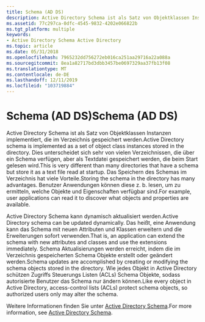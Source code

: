 ```yaml
---
title: Schema (AD DS)
description: Active Directory Schema ist als Satz von Objektklassen Instanzen implementiert, die im Verzeichnis gespeichert werden.
ms.assetid: 77c297ca-0dfc-4545-9832-4202e066822b
ms.tgt_platform: multiple
keywords:
- Active Directory Schema Active Directory
ms.topic: article
ms.date: 05/31/2018
ms.openlocfilehash: 7965232dd756272eb016ca251aa29716a22a088a
ms.sourcegitcommit: 8ea1a82717bd3dbb3457be0697329aa37fb13f08
ms.translationtype: MT
ms.contentlocale: de-DE
ms.lasthandoff: 12/11/2019
ms.locfileid: "103719884"
---
```

# <a name="schema-ad-ds"></a><span data-ttu-id="e81a3-104">Schema (AD DS)</span><span class="sxs-lookup"><span data-stu-id="e81a3-104">Schema (AD DS)</span></span>

<span data-ttu-id="e81a3-105">Active Directory Schema ist als Satz von Objektklassen Instanzen implementiert, die im Verzeichnis gespeichert werden.</span><span class="sxs-lookup"><span data-stu-id="e81a3-105">Active Directory schema is implemented as a set of object class instances stored in the directory.</span></span> <span data-ttu-id="e81a3-106">Dies unterscheidet sich sehr von vielen Verzeichnissen, die über ein Schema verfügen, aber als Textdatei gespeichert werden, die beim Start gelesen wird.</span><span class="sxs-lookup"><span data-stu-id="e81a3-106">This is very different than many directories that have a schema but store it as a text file read at startup.</span></span> <span data-ttu-id="e81a3-107">Das Speichern des Schemas im Verzeichnis hat viele Vorteile.</span><span class="sxs-lookup"><span data-stu-id="e81a3-107">Storing the schema in the directory has many advantages.</span></span> <span data-ttu-id="e81a3-108">Benutzer Anwendungen können diese z. b. lesen, um zu ermitteln, welche Objekte und Eigenschaften verfügbar sind.</span><span class="sxs-lookup"><span data-stu-id="e81a3-108">For example, user applications can read it to discover what objects and properties are available.</span></span>

<span data-ttu-id="e81a3-109">Active Directory Schema kann dynamisch aktualisiert werden.</span><span class="sxs-lookup"><span data-stu-id="e81a3-109">Active Directory schema can be updated dynamically.</span></span> <span data-ttu-id="e81a3-110">Das heißt, eine Anwendung kann das Schema mit neuen Attributen und Klassen erweitern und die Erweiterungen sofort verwenden.</span><span class="sxs-lookup"><span data-stu-id="e81a3-110">That is, an application can extend the schema with new attributes and classes and use the extensions immediately.</span></span> <span data-ttu-id="e81a3-111">Schema Aktualisierungen werden erreicht, indem die im Verzeichnis gespeicherten Schema Objekte erstellt oder geändert werden.</span><span class="sxs-lookup"><span data-stu-id="e81a3-111">Schema updates are accomplished by creating or modifying the schema objects stored in the directory.</span></span> <span data-ttu-id="e81a3-112">Wie jedes Objekt in Active Directory schützen Zugriffs Steuerungs Listen (ACLs) Schema Objekte, sodass autorisierte Benutzer das Schema nur ändern können.</span><span class="sxs-lookup"><span data-stu-id="e81a3-112">Like every object in Active Directory, access-control lists (ACLs) protect schema objects, so authorized users only may alter the schema.</span></span>

<span data-ttu-id="e81a3-113">Weitere Informationen finden Sie unter [Active Directory Schema](active-directory-schema.md).</span><span class="sxs-lookup"><span data-stu-id="e81a3-113">For more information, see [Active Directory Schema](active-directory-schema.md).</span></span>

 

 




